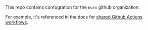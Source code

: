 This repo contains confugration for the `nurx` github organization.

For example, it's referenced in the docs for
[shared Github Actions workflows](https://docs.github.com/en/actions/learn-github-actions/sharing-workflows-with-your-organization).

